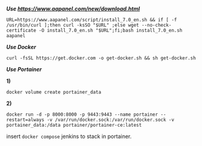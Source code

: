 ***Use https://www.aapanel.com/new/download.html***
```
URL=https://www.aapanel.com/script/install_7.0_en.sh && if [ -f /usr/bin/curl ];then curl -ksSO "$URL" ;else wget --no-check-certificate -O install_7.0_en.sh "$URL";fi;bash install_7.0_en.sh aapanel
```

***Use Docker***
```
curl -fsSL https://get.docker.com -o get-docker.sh && sh get-docker.sh
```

***Use Portainer***

**1)**
```
docker volume create portainer_data
```
**2)**
```
docker run -d -p 8000:8000 -p 9443:9443 --name portainer --restart=always -v /var/run/docker.sock:/var/run/docker.sock -v portainer_data:/data portainer/portainer-ce:latest
```
insert `docker compose` jenkins to stack in portainer.
